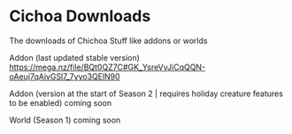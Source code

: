 # Cichoa Downloads
The downloads of Chichoa Stuff like addons or worlds

Addon (last updated stable version)
https://mega.nz/file/BQt0QZ7C#GK_YsreVyJiCqQQN-oAeuj7qAivGSl7_7yyo3QElN90

Addon (version at the start of Season 2 | requires holiday creature features to be enabled)
coming soon

World (Season 1)
coming soon
